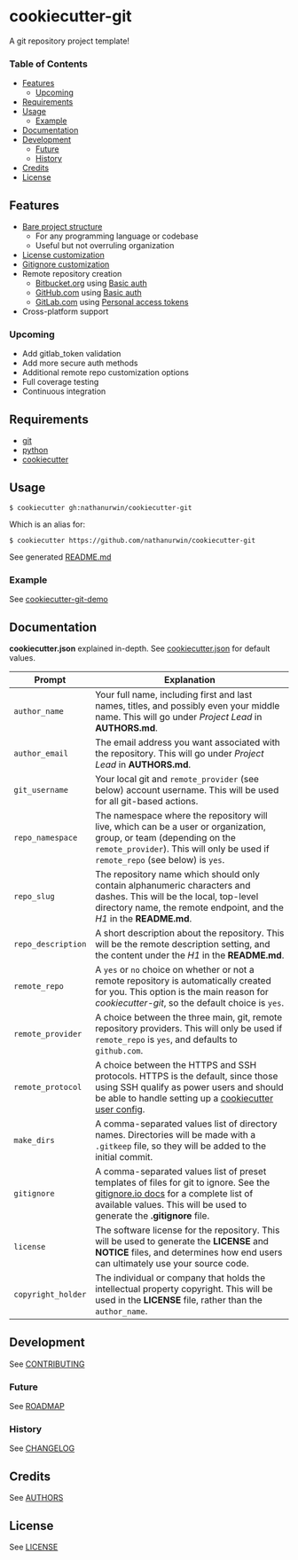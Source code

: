 # cookiecutter-git
A git repository project template!

### Table of Contents
- [Features](#features)
  - [Upcoming](#upcoming)
- [Requirements](#requirements)
- [Usage](#usage)
  - [Example](#example)
- [Documentation](#documentation)
- [Development](#development)
  - [Future](#future)
  - [History](#history)
- [Credits](#credits)
- [License](#license)

## Features
- [Bare project structure](https://github.com/nathanurwin/cookiecutter-git-demo)
  - For any programming language or codebase
  - Useful but not overruling organization
- [License customization](https://developer.github.com/v3/licenses/)
- [Gitignore customization](https://www.gitignore.io/)
- Remote repository creation
  - [Bitbucket.org](https://developer.atlassian.com/bitbucket/api/2/reference/resource/repositories) using [Basic auth](https://developer.atlassian.com/bitbucket/api/2/reference/meta/authentication#basic-auth)
  - [GitHub.com](https://developer.github.com/v3/repos/#create) using [Basic auth](https://developer.github.com/v3/#basic-authentication)
  - [GitLab.com](https://docs.gitlab.com/ee/api/projects.html#create-project) using [Personal access tokens](https://docs.gitlab.com/ce/api/README.html#personal-access-tokens)
- Cross-platform support

### Upcoming
- Add gitlab_token validation
- Add more secure auth methods
- Additional remote repo customization options
- Full coverage testing
- Continuous integration

## Requirements
- [git](https://git-scm.com/downloads)
- [python](https://www.python.org/downloads/)
- [cookiecutter](https://github.com/audreyr/cookiecutter)

## Usage
    $ cookiecutter gh:nathanurwin/cookiecutter-git

Which is an alias for:

    $ cookiecutter https://github.com/nathanurwin/cookiecutter-git

See generated [README.md]({{cookiecutter.repo_slug}}/README.md)

### Example
See [cookiecutter-git-demo](https://github.com/nathanurwin/cookiecutter-git-demo)



## Documentation
**cookiecutter.json** explained in-depth. See [cookiecutter.json](cookiecutter.json) for default values.

Prompt | Explanation
--- | ---
`author_name` | Your full name, including first and last names, titles, and possibly even your middle name. This will go under *Project Lead* in **AUTHORS.md**.
`author_email` | The email address you want associated with the repository. This will go under *Project Lead* in **AUTHORS.md**.
`git_username` | Your local git and `remote_provider` (see below) account username. This will be used for all git-based actions.
`repo_namespace` | The namespace where the repository will live, which can be a user or organization, group, or team (depending on the `remote_provider`). This will only be used if `remote_repo` (see below) is `yes`.
`repo_slug` | The repository name which should only contain alphanumeric characters and dashes. This will be the local, top-level directory name, the remote endpoint, and the *H1* in the **README.md**.
`repo_description` | A short description about the repository. This will be the remote description setting, and the content under the *H1* in the **README.md**.
`remote_repo` | A `yes` or `no` choice on whether or not a remote repository is automatically created for you. This option is the main reason for *cookiecutter-git*, so the default choice is `yes`.
`remote_provider` | A choice between the three main, git, remote repository providers. This will only be used if `remote_repo` is `yes`, and defaults to `github.com`.
`remote_protocol` | A choice between the HTTPS and SSH protocols. HTTPS is the default, since those using SSH qualify as power users and should be able to handle setting up a [cookiecutter user config](https://cookiecutter.readthedocs.io/en/latest/advanced/user_config.html).
`make_dirs` | A comma-separated values list of directory names. Directories will be made with a `.gitkeep` file, so they will be added to the initial commit.
`gitignore` | A comma-separated values list of preset templates of files for git to ignore. See the [gitignore.io docs](https://github.com/joeblau/gitignore.io#list) for a complete list of available values. This will be used to generate the **.gitignore** file.
`license` | The software license for the repository. This will be used to generate the **LICENSE** and **NOTICE** files, and determines how end users can ultimately use your source code.
`copyright_holder` | The individual or company that holds the intellectual property copyright. This will be used in the **LICENSE** file, rather than the `author_name`.

## Development
See [CONTRIBUTING](CONTRIBUTING.md)

### Future
See [ROADMAP](ROADMAP.md)

### History
See [CHANGELOG](CHANGELOG.md)

## Credits
See [AUTHORS](AUTHORS.md)

## License
See [LICENSE](LICENSE)
